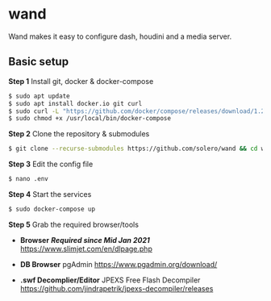 # wand

Wand makes it easy to configure dash, houdini and a media server.

## Basic setup

**Step 1** Install git, docker & docker-compose

```bash
$ sudo apt update
$ sudo apt install docker.io git curl
$ sudo curl -L "https://github.com/docker/compose/releases/download/1.25.5/docker-compose-$(uname -s)-$(uname -m)" -o /usr/local/bin/docker-compose
$ sudo chmod +x /usr/local/bin/docker-compose
```

**Step 2** Clone the repository & submodules
```bash
$ git clone --recurse-submodules https://github.com/solero/wand && cd wand
```

**Step 3** Edit the config file
```bash
$ nano .env
```

**Step 4** Start the services
```bash
$ sudo docker-compose up
```

**Step 5** 
Grab the required browser/tools

- **Browser**
***Required since Mid Jan 2021***
https://www.slimjet.com/en/dlpage.php

- **DB Browser**
pgAdmin
https://www.pgadmin.org/download/

- **.swf Decomplier/Editor**
JPEXS Free Flash Decompiler
https://github.com/jindrapetrik/jpexs-decompiler/releases
